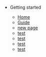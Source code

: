 <!-- docs/_sidebar.md -->

- Getting started

  - [Home](/)
  - [Guide](guide.md)
  - [new page](new_page.md)
  - [test](guide.md)
  - [test](guide.md)
  - [test](guide.md)
  - [test](guide.md)

